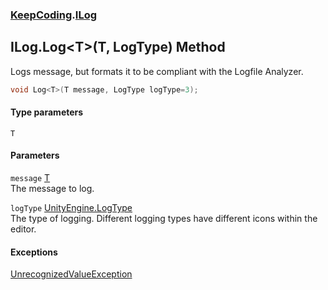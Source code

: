 ### [KeepCoding](KeepCoding.md 'KeepCoding').[ILog](KeepCoding_ILog.md 'KeepCoding.ILog')
## ILog.Log&lt;T&gt;(T, LogType) Method
Logs message, but formats it to be compliant with the Logfile Analyzer.  
```csharp
void Log<T>(T message, LogType logType=3);
```
#### Type parameters
<a name='KeepCoding_ILog_Log_T_(T_LogType)_T'></a>
`T`  
  
#### Parameters
<a name='KeepCoding_ILog_Log_T_(T_LogType)_message'></a>
`message` [T](KeepCoding_ILog_Log_T_(T_LogType).md#KeepCoding_ILog_Log_T_(T_LogType)_T 'KeepCoding.ILog.Log&lt;T&gt;(T, LogType).T')  
The message to log.
  
<a name='KeepCoding_ILog_Log_T_(T_LogType)_logType'></a>
`logType` [UnityEngine.LogType](https://docs.microsoft.com/en-us/dotnet/api/UnityEngine.LogType 'UnityEngine.LogType')  
The type of logging. Different logging types have different icons within the editor.
  
#### Exceptions
[UnrecognizedValueException](KeepCoding_UnrecognizedValueException.md 'KeepCoding.UnrecognizedValueException')  
